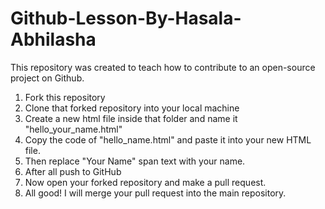 # Github-Lesson-By-Hasala-Abhilasha
This repository was created to teach how to contribute to an open-source project on Github.

1. Fork this repository
2. Clone that forked repository into your local machine
3. Create a new html file inside that folder and name it "hello_your_name.html"
4. Copy the code of "hello_name.html" and paste it into your new HTML file.
5. Then replace "Your Name" span text with your name.
6. After all push to GitHub
7. Now open your forked repository and make a pull request.
8. All good! I will merge your pull request into the main repository.